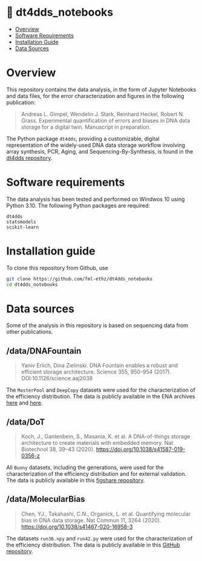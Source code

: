 # 🧬 dt4dds_notebooks

- [Overview](#overview)
- [Software Requirements](#software-requirements)
- [Installation Guide](#installation-guide)
- [Data Sources](#data-sources)

# Overview
This repository contains the data analysis, in the form of Jupyter Notebooks and data files, for the error characterization and figures in the following publication:
> Andreas L. Gimpel, Wendelin J. Stark, Reinhard Heckel, Robert N. Grass. Experimental quantification of errors and biases in DNA data storage for a digital twin. Manuscript in preparation.

The Python package `dt4dds`, providing a customizable, digital representation of the widely-used DNA data storage workflow involving array synthesis, PCR, Aging, and Sequencing-By-Synthesis, is found in the [dt4dds repository](https://github.com/fml-ethz/dt4dds).

# Software requirements

The data analysis has been tested and performed on Windwos 10 using Python 3.10. The following Python packages are required: 
```
dt4dds
statsmodels
scikit-learn
```

# Installation guide
To clone this repository from Github, use
```bash
git clone https://github.com/fml-ethz/dt4dds_notebooks
cd dt4dds_notebooks
```


# Data sources
Some of the analysis in this repository is based on sequencing data from other publications.

## /data/DNAFountain
> Yaniv Erlich, Dina Zielinski. DNA Fountain enables a robust and efficient storage architecture. Science 355, 950-954 (2017). DOI:10.1126/science.aaj2038

The `MasterPool` and `DeepCopy` datasets were used for the characterization of the efficiency distribution. The data is publicly available in the ENA archives [here](https://www.ebi.ac.uk/ena/browser/view/PRJEB19305) and [here](https://www.ebi.ac.uk/ena/browser/view/PRJEB19307).



## /data/DoT
> Koch, J., Gantenbein, S., Masania, K. et al. A DNA-of-things storage architecture to create materials with embedded memory. Nat Biotechnol 38, 39–43 (2020). https://doi.org/10.1038/s41587-019-0356-z

All `Bunny` datasets, including the generations, were used for the characterization of the efficiency distribution and for external validation. The data is publicly available in this [figshare repository](https://figshare.com/s/283543df2b734b7988c6).


## /data/MolecularBias
> Chen, YJ., Takahashi, C.N., Organick, L. et al. Quantifying molecular bias in DNA data storage. Nat Commun 11, 3264 (2020). https://doi.org/10.1038/s41467-020-16958-3

The datasets `run36.npy` and `run42.py` were used for the characterization of the efficiency distribution. The data is publicly available in this [GitHub repository](https://github.com/uwmisl/storage-biasing-ncomms20).


